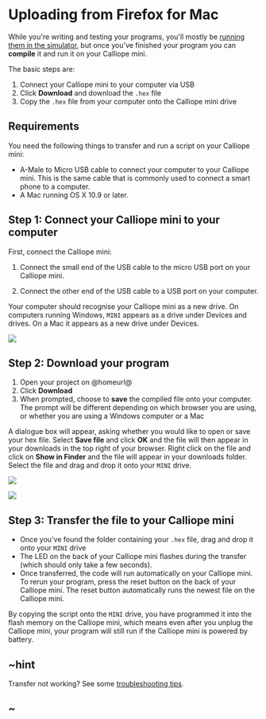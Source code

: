 # Uploading from Firefox for Mac

While you're writing and testing your programs, you'll mostly be [running them
in the simulator](/device/simulator), but once you've finished your program you
can **compile** it and run it on your Calliope mini.

The basic steps are:

1. Connect your Calliope mini to your computer via USB
2. Click **Download** and download the `.hex` file
3. Copy the `.hex` file from your computer onto the Calliope mini drive

## Requirements

You need the following things to transfer and run a script on your Calliope mini:

* A-Male to Micro USB cable to connect your computer to your Calliope mini. This is
    the same cable that is commonly used to connect a smart phone to a computer.
* A Mac running OS X 10.9 or later.

## Step 1: Connect your Calliope mini to your computer

First, connect the Calliope mini:

1. Connect the small end of the USB cable to the micro USB port on your Calliope mini.

2. Connect the other end of the USB cable to a USB port on your computer.

Your computer should recognise your Calliope mini as a new drive. On computers
running Windows, `MINI` appears as a drive under Devices and drives. On a Mac
it appears as a new drive under Devices.

![](/static/mb/device/usb-osx-device.png)

## Step 2: Download your program

1. Open your project on @homeurl@
2. Click **Download**
3. When prompted, choose to **save** the compiled file onto your computer. The
   prompt will be different depending on which browser you are using, or
   whether you are using a Windows computer or a Mac

A dialogue box will appear, asking whether you would like to open or save your
hex file. Select **Save file** and click **OK** and the file will then appear in
your downloads in the top right of your browser. Right click on the file and
click on **Show in Finder** and the file will appear in your downloads folder.
Select the file and drag and drop it onto your `MINI` drive.

![](/static/mb/device/usb-osx-firefox-1.jpg)

![](/static/mb/device/usb-osx-firefox-2.png)

## Step 3: Transfer the file to your Calliope mini

* Once you've found the folder containing your `.hex` file, drag and drop it
    onto your `MINI` drive
* The LED on the back of your Calliope mini flashes during the transfer (which 
    should only take a few seconds).
* Once transferred, the code will run automatically on your Calliope mini. To rerun
   your program, press the reset button on the back of your Calliope mini. The reset 
   button automatically runs the newest file on the Calliope mini.

By copying the script onto the `MINI` drive, you have programmed it into the
flash memory on the Calliope mini, which means even after you unplug the Calliope mini,
your program will still run if the Calliope mini is powered by battery.

## ~hint

Transfer not working? See some [troubleshooting tips](/device/usb/troubleshoot).

## ~
